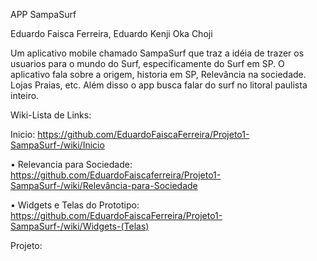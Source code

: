 APP SampaSurf

Eduardo Faisca Ferreira, Eduardo Kenji Oka Choji

Um aplicativo mobile chamado SampaSurf que traz a idéia de trazer os usuarios para o mundo do Surf, especificamente do Surf em SP. O aplicativo fala sobre a origem, historia em SP, Relevância na sociedade. Lojas Praias, etc. Além disso o app busca falar do surf no litoral paulista inteiro.

Wiki-Lista de Links:

Inicio: https://github.com/EduardoFaiscaFerreira/Projeto1-SampaSurf-/wiki/Inicio

• Relevancia para Sociedade: https://github.com/EduardoFaiscaferreira/Projeto1-SampaSurf-/wiki/Relevância-para-Sociedade

• Widgets e Telas do Prototipo: https://github.com/EduardoFaiscaFerreira/Projeto1-SampaSurf-/wiki/Widgets-(Telas)

Projeto: 
